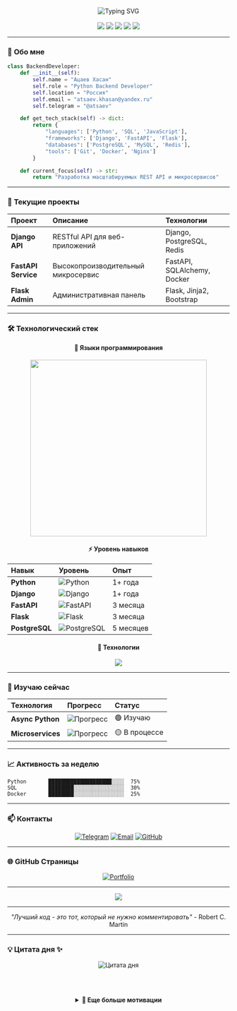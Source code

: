 <div align="center">
  <img src="https://readme-typing-svg.herokuapp.com?font=Fira+Code&size=35&duration=4000&pause=1000&color=3776AB&center=true&vCenter=true&width=600&lines=Привет+👋;Я+Python+Backend+Developer;Добро+пожаловать!" alt="Typing SVG" />
</div>

<br/>

<div align="center">
  <img src="https://img.shields.io/badge/Python-3776AB?style=for-the-badge&logo=python&logoColor=white" />
  <img src="https://img.shields.io/badge/Django-092E20?style=for-the-badge&logo=django&logoColor=white" />
  <img src="https://img.shields.io/badge/FastAPI-009688?style=for-the-badge&logo=fastapi&logoColor=white" />
  <img src="https://img.shields.io/badge/PostgreSQL-336791?style=for-the-badge&logo=postgresql&logoColor=white" />
  <img src="https://img.shields.io/badge/Flask-000000?style=for-the-badge&logo=flask&logoColor=white" />
</div>

---

### 🐍 **Обо мне**

```python
class BackendDeveloper:
    def __init__(self):
        self.name = "Ацаев Хасан"
        self.role = "Python Backend Developer"
        self.location = "Россия"
        self.email = "atsaev.khasan@yandex.ru"
        self.telegram = "@atsaev"

    def get_tech_stack(self) -> dict:
        return {
            "languages": ['Python', 'SQL', 'JavaScript'],
            "frameworks": ['Django', 'FastAPI', 'Flask'],
            "databases": ['PostgreSQL', 'MySQL', 'Redis'],
            "tools": ['Git', 'Docker', 'Nginx']
        }

    def current_focus(self) -> str:
        return "Разработка масштабируемых REST API и микросервисов"
```

---

### 🚀 **Текущие проекты**

<div align="center">

| **Проект** | **Описание** | **Технологии** |
|:-----------|:-------------|:---------------|
| **Django API** | RESTful API для веб-приложений | Django, PostgreSQL, Redis |
| **FastAPI Service** | Высокопроизводительный микросервис | FastAPI, SQLAlchemy, Docker |
| **Flask Admin** | Административная панель | Flask, Jinja2, Bootstrap |

</div>

---

### 🛠️ **Технологический стек**

<div align="center">

#### **🐍 Языки программирования**
<p align="center">
  <img src="https://github-readme-stats.vercel.app/api/top-langs/?username=atsaev&layout=compact&theme=radical&hide_border=true&langs_count=8&hide_title=true" width="400" />
</p>

#### **⚡ Уровень навыков**
<div align="center">

| **Навык** | **Уровень** | **Опыт** |
|:----------|:------------|:---------|
| **Python** | ![Python](https://img.shields.io/badge/-Intermediate-00ff00?style=flat&logo=python&logoColor=white) | 1+ года |
| **Django** | ![Django](https://img.shields.io/badge/-Newbie-0099ff?style=flat&logo=django&logoColor=white) | 1+ года |
| **FastAPI** | ![FastAPI](https://img.shields.io/badge/-Newbie-009688?style=flat&logo=fastapi&logoColor=white) | 3 месяца |
| **Flask** | ![Flask](https://img.shields.io/badge/-Newbie-ff9900?style=flat&logo=flask&logoColor=white) | 3 месяца |
| **PostgreSQL** | ![PostgreSQL](https://img.shields.io/badge/-Newbie-336791?style=flat&logo=postgresql&logoColor=white) | 5 месяцев |

</div>

#### **🎨 Технологии**
<p align="center">
  <img src="https://skillicons.dev/icons?i=python,django,flask,fastapi,postgresql,mysql,redis,docker,git,nginx&theme=dark" />
</p>

</div>

---

### 🎯 **Изучаю сейчас**

<div align="center">

| **Технология** | **Прогресс** | **Статус** |
|:---------------|:-------------|:-----------|
| **Async Python** | ![Прогресс](https://img.shields.io/badge/Progress-35%25-blue) | 🟢 Изучаю |
| **Microservices** | ![Прогресс](https://img.shields.io/badge/Progress-25%25-blue) | 🟡 В процессе |

</div>


---

### 📈 **Активность за неделю**

<!--START_SECTION:waka-->
```text
Python       ████████████████████░░░░  75%
SQL          ████████░░░░░░░░░░░░░░░░  30%
Docker       ████████░░░░░░░░░░░░░░░░  25%
```
<!--END_SECTION:waka-->

---

### 📫 **Контакты**

<div align="center">

[![Telegram](https://img.shields.io/badge/Telegram-2CA5E0?style=for-the-badge&logo=telegram&logoColor=white)](https://t.me/atsaev)
[![Email](https://img.shields.io/badge/Email-D14836?style=for-the-badge&logo=gmail&logoColor=white)](mailto:atsaev.khasan@yandex.ru)
[![GitHub](https://img.shields.io/badge/GitHub-100000?style=for-the-badge&logo=github&logoColor=white)](https://github.com/atsaev)

</div>

---

### 🌐 **GitHub Страницы**

<div align="center">
  <a href="https://atsaev.github.io/portfolio/">
    <img src="https://img.shields.io/badge/Резюме-00A98F?style=for-the-badge&logo=githubpages&logoColor=white" alt="Portfolio"/>
  </a>
</div>

---

<div align="center">
  <img src="https://capsule-render.vercel.app/api?type=waving&color=gradient&height=60&section=footer" />
</div>

---

<div align="center">
  <p><i>"Лучший код - это тот, который не нужно комментировать"</i> - Robert C. Martin</p>
</div>

---

### 💡 **Цитата дня** ✨

<div align="center">

  <!-- Анимированная цитата дня -->
  <img src="https://quotes-github-readme.vercel.app/api?type=horizontal&theme=radical&animation=true" alt="Цитата дня" />

  <br/><br/>

  <!-- Дополнительная мотивационная цитата -->
  <details>
    <summary><b>🎯 Еще больше мотивации</b></summary>
    <br/>
    <img src="https://quotes-github-readme.vercel.app/api?type=vertical&theme=dark&category=motivation" alt="Motivational quote" />
    <br/>
    <img src="https://quotes-github-readme.vercel.app/api?type=horizontal&theme=vue&category=programming" alt="Programming wisdom" />
  </details>

  <br/>
</div>
